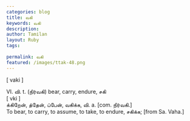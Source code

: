 ```yaml
---
categories: blog
title: வகி
keywords: வகி
description: 
author: Tamilan
layout: Ruby
tags: 
 
permalink: வகி
featured: /images/ttak-48.png
---
```

  
[ vaki ]  
  
VI. வி. t. (நிர்வகி) bear, carry, endure, சகி  
[ vki ]  
க்கிறேன், த்தேன், ப்பேன், வகிக்க, வி. a. [com. நிர்வகி.]  
To bear, to carry, to assume, to take, to endure, சகிக்க; [from Sa. Vaha.]